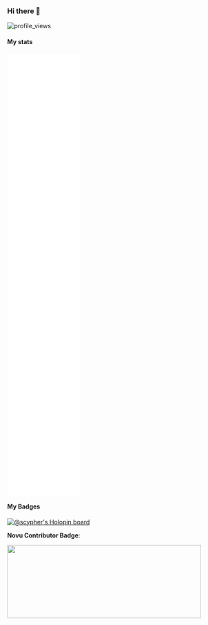 ### Hi there 👋

![profile_views](https://komarev.com/ghpvc/?username=ShashankKumarSaxena)

#### My stats

<img align="center" src="/github-metrics.svg" alt="Shashank's github stats">

#### My Badges

[![@scypher's Holopin board](https://holopin.io/api/user/board?user=scypher)](https://holopin.io/@scypher)

**Novu Contributor Badge**:

<a href="https://novu.co/contributors/ShashankKumarSaxena/"><img src="https://contributors.novu.co/profiles/ShashankKumarSaxena-small.jpg" height="170" width="450" alt="" /></a>
